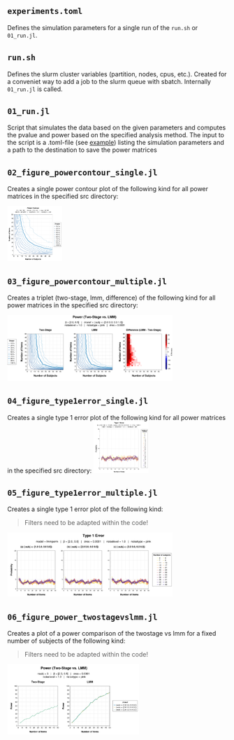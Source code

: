 `experiments.toml`
---
Defines the simulation parameters for a single run of the `run.sh` or `01_run.jl`.

`run.sh`
---
Defines the slurm cluster variables (partition, nodes, cpus, etc.). Created for a conveniet way to add a job to the slurm queue with sbatch. Internally `01_run.jl` is called.

`01_run.jl`
---
Script that simulates the data based on the given parameters and computes the pvalue and power based on the specified analysis method.
The input to the script is a .toml-file (see [example](../experiments.toml)) listing the simulation parameters and a path to the destination to save the power matrices

`02_figure_powercontour_single.jl`
---
Creates a single power contour plot of the following kind for all power matrices in the specified src directory:

<img src="https://github.com/s-ccs/MSc_LMM_EEG/blob/main/plots/single-model%3Dlmmperm_nitems%3D2:2:50_noiselevel%3D1.0_noisetype%3Dpink_nsubjs%3D3:2:49_beta%3D%5B2.0%2C%200.3%5D_ranef%3D(:subj%20%3D%3E%20%5B1.0%200.0%3B%200.0%200.2%5D)_res%3D0.0001.png" width="25%" height="25%">

`03_figure_powercontour_multiple.jl`
---
Creates a triplet (two-stage, lmm, difference) of the following kind for all power matrices in the specified src directory:

<img src="https://github.com/s-ccs/MSc_LMM_EEG/blob/main/plots/triplet-nitems%3D2:2:50_noiselevel%3D1.0_noisetype%3Dpink_nsubjs%3D3:2:49_beta%3D%5B2.0%2C%200.5%5D_ranef%3D(:subj%20%3D%3E%20%5B0.0%200.0%3B%200.0%201.0%5D)_res%3D0.0001.png" width="75%" height="75%">

`04_figure_type1error_single.jl`
---
Creates a single type 1 error plot of the following kind for all power matrices in the specified src directory:
<img src="https://github.com/s-ccs/MSc_LMM_EEG/blob/main/plots/type1-model%3Dtwostage_nitems%3D2:2:50_noiselevel%3D1.0_noisetype%3Dpink_nsubjs%3D3:2:49_beta%3D%5B2.0%2C%200.0%5D_ranef%3D(:subj%20%3D%3E%20%5B0.0%200.0%3B%200.0%200.3%5D)_res%3D0.0001.png" width="25%" height="25%">


`05_figure_type1error_multiple.jl`
---
Creates a single type 1 error plot of the following kind:
> Filters need to be adapted within the code!
<img src="https://github.com/s-ccs/MSc_LMM_EEG/blob/main/plots/type1-subjint-model%3Dlmmperm_noiselevel%3D1.0_noisetype%3Dpink_beta%3D%5B2.0%2C%200.0%5D_res%3D0.0001.png" width="75%" height="75%">


`06_figure_power_twostagevslmm.jl`
---
Creates a plot of a power comparison of the twostage vs lmm for a fixed number of subjects of the following kind:
> Filters need to be adapted within the code!
<img src="https://github.com/s-ccs/MSc_LMM_EEG/blob/main/plots/power-twostagevslmm-subjint-noiselevel%3D1.0_noisetype%3Dpink_nsubj%3D3_beta%3D%5B2.0%2C%200.5%5D_res%3D0.0001.png" width="60%" height="60%">
